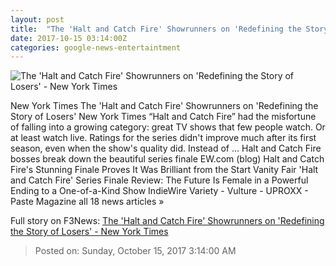 ```yaml
---
layout: post
title:  "The 'Halt and Catch Fire' Showrunners on 'Redefining the Story of Losers' - New York Times"
date: 2017-10-15 03:14:00Z
categories: google-news-entertaintment
---
```


![The 'Halt and Catch Fire' Showrunners on 'Redefining the Story of Losers' - New York Times](https://static01.nyt.com/images/2017/10/14/watching/HALT-AND-CATCH-FIRE-S4E10-04/HALT-AND-CATCH-FIRE-S4E10-04-facebookJumbo.jpg)

New York Times The 'Halt and Catch Fire' Showrunners on 'Redefining the Story of Losers' New York Times “Halt and Catch Fire” had the misfortune of falling into a growing category: great TV shows that few people watch. Or at least watch live. Ratings for the series didn't improve much after its first season, even when the show's quality did. Instead of ... Halt and Catch Fire bosses break down the beautiful series finale EW.com (blog) Halt and Catch Fire's Stunning Finale Proves It Was Brilliant from the Start Vanity Fair 'Halt and Catch Fire' Series Finale Review: The Future Is Female in a Powerful Ending to a One-of-a-Kind Show IndieWire Variety - Vulture - UPROXX - Paste Magazine all 18 news articles »


Full story on F3News: [The 'Halt and Catch Fire' Showrunners on 'Redefining the Story of Losers' - New York Times](http://www.f3nws.com/n/3PnWkF)

> Posted on: Sunday, October 15, 2017 3:14:00 AM
